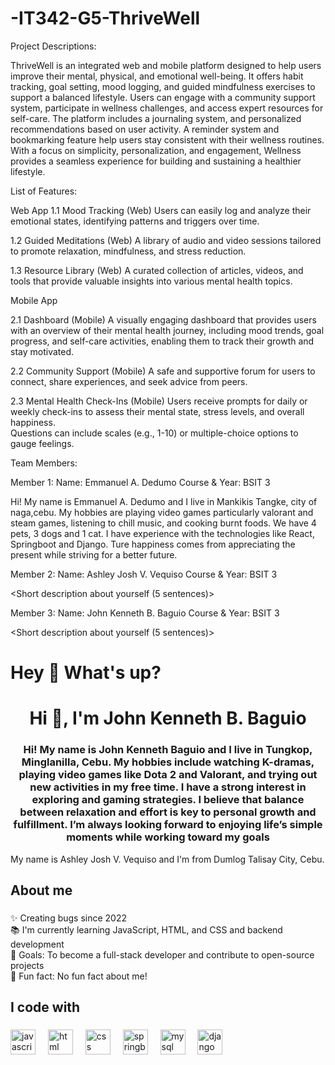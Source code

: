 # -IT342-G5-ThriveWell

Project Descriptions:

ThriveWell is an integrated web and mobile platform designed to help users improve their mental, physical, and emotional well-being. It offers habit tracking, goal setting, mood logging, and guided mindfulness exercises to support a balanced lifestyle. Users can engage with a community support system, participate in wellness challenges, and access expert resources for self-care. The platform includes a journaling system, and personalized recommendations based on user activity. A reminder system and bookmarking feature help users stay consistent with their wellness routines. With a focus on simplicity, personalization, and engagement, Wellness provides a seamless experience for building and sustaining a healthier lifestyle. 

List of Features:

Web App
1.1 Mood Tracking (Web) 
Users can easily log and analyze their emotional states, identifying patterns and triggers over time. 

1.2 Guided Meditations (Web) 
A library of audio and video sessions tailored to promote relaxation, mindfulness, and stress reduction. 

1.3 Resource Library (Web) 
A curated collection of articles, videos, and tools that provide valuable insights into various mental health topics. 

Mobile App

2.1 Dashboard (Mobile) 
A visually engaging dashboard that provides users with an overview of their mental health journey, including mood trends, goal progress, and self-care activities, enabling them to track their growth and stay motivated. 

2.2 Community Support (Mobile) 
A safe and supportive forum for users to connect, share experiences, and seek advice from peers. 

2.3 Mental Health Check-Ins (Mobile) 
Users receive prompts for daily or weekly check-ins to assess their mental state, stress levels, and overall happiness.  
Questions can include scales (e.g., 1-10) or multiple-choice options to gauge feelings. 

Team Members:

Member 1:
Name: Emmanuel A. Dedumo
Course & Year: BSIT 3


Hi! My name is Emmanuel A. Dedumo and I live in Mankikis Tangke, city of naga,cebu. My hobbies are playing video games particularly valorant and steam games, listening to chill music, and cooking burnt foods. We have 4 pets, 3 dogs and 1 cat. I have experience with the technologies like React, Springboot and Django. Ture happiness comes from appreciating the present while striving for a better future.

Member 2:
Name: Ashley Josh V. Vequiso
Course & Year: BSIT 3

<Short description about yourself (5 sentences)>


Member 3:
Name: John Kenneth B. Baguio
Course & Year: BSIT 3


<Short description about yourself (5 sentences)>
<h1 align="left">Hey 👋 What's up?</h1>

<h1 align="center">Hi 👋, I'm John Kenneth B. Baguio</h1>
<h3 align="center">Hi! My name is John Kenneth Baguio and I live in Tungkop, Minglanilla, Cebu. My hobbies include watching K-dramas, playing video games like Dota 2 and Valorant, and trying out new activities in my free time. I have a strong interest in exploring and gaming strategies. I believe that balance between relaxation and effort is key to personal growth and fulfillment. I’m always looking forward to enjoying life’s simple moments while working toward my goals</h3>

<p align="left">My name is Ashley Josh V. Vequiso and I'm from Dumlog Talisay City, Cebu.</p>

###

<h2 align="left">About me</h2>

###

<p align="left">✨ Creating bugs since 2022<br>📚 I'm currently learning JavaScript, HTML, and CSS and backend development<br>🎯 Goals: To become a full-stack developer and contribute to open-source projects<br>🎲 Fun fact: No fun fact about me!</p>

###

<h2 align="left">I code with</h2>

###

<div align="left">
  <img src="https://cdn.jsdelivr.net/gh/devicons/devicon/icons/javascript/javascript-original.svg" height="40" alt="javascript logo"  />
  <img width="12" />
  <img src="https://cdn.jsdelivr.net/gh/devicons/devicon/icons/html5/html5-original.svg" height="40" alt="html logo"  />
  <img width="12" />
  <img src="https://cdn.jsdelivr.net/gh/devicons/devicon/icons/css3/css3-original.svg" height="40" alt="css logo"  />
  <img width="12" />
  <img src="https://cdn.jsdelivr.net/gh/devicons/devicon/icons/spring/spring-original.svg" height="40" alt="springboot logo"  />
  <img width="12" />
  <img src="https://cdn.jsdelivr.net/gh/devicons/devicon/icons/mysql/mysql-original.svg" height="40" alt="mysql logo"  />
  <img width="12" />
  <img src="https://cdn.jsdelivr.net/gh/devicons/devicon/icons/django/django-original.svg" height="40" alt="django logo"  />
</div>

###

